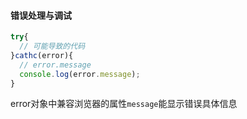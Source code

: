 #### 错误处理与调试
```javascript
try{
  // 可能导致的代码
}cathc(error){
  // error.message
  console.log(error.message);
}
```
error对象中兼容浏览器的属性`message`能显示错误具体信息
